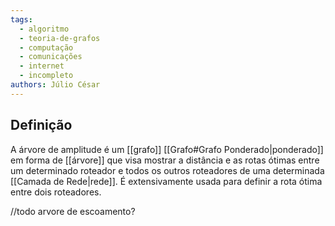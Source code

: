 ```yaml
---
tags:
  - algoritmo
  - teoria-de-grafos
  - computação
  - comunicações
  - internet
  - incompleto
authors: Júlio César
---
```

## Definição

A árvore de amplitude é um [[grafo]] [[Grafo#Grafo Ponderado|ponderado]] em forma de [[árvore]] que visa mostrar a distância e as rotas ótimas entre um determinado roteador e todos os outros roteadores de uma determinada [[Camada de Rede|rede]]. É extensivamente usada para definir a rota ótima entre dois roteadores.

//todo arvore de escoamento?
